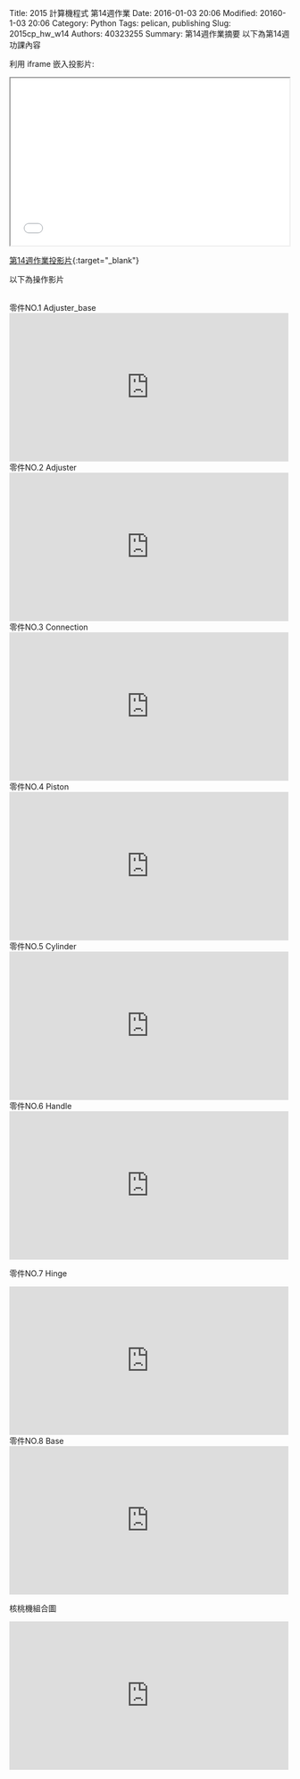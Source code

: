 Title: 2015 計算機程式 第14週作業
Date: 2016-01-03 20:06
Modified: 20160-1-03 20:06
Category: Python
Tags: pelican, publishing
Slug: 2015cp_hw_w14
Authors: 40323255
Summary: 第14週作業摘要
以下為第14週功課內容

利用 iframe 嵌入投影片:

<iframe src="simplest8.html" width="500" height="300"></iframe>

[第14週作業投影片](simplest8.html){:target="_blank"}
<br/>
<p>以下為操作影片<p>
<br/>
零件NO.1   Adjuster_base  

<iframe src="https://player.vimeo.com/video/150089138" width="500" height="266" frameborder="0" webkitallowfullscreen mozallowfullscreen allowfullscreen></iframe>  

<br/>
零件NO.2   Adjuster 

<iframe src="https://player.vimeo.com/video/150088678" width="500" height="266" frameborder="0" webkitallowfullscreen mozallowfullscreen allowfullscreen></iframe>  

<br/>
零件NO.3   Connection

<iframe src="https://player.vimeo.com/video/150088784" width="500" height="266" frameborder="0" webkitallowfullscreen mozallowfullscreen allowfullscreen></iframe>  

<br/>
零件NO.4   Piston

<iframe src="https://player.vimeo.com/video/150088516" width="500" height="266" frameborder="0" webkitallowfullscreen mozallowfullscreen allowfullscreen></iframe>  

<br/>
零件NO.5   Cylinder

<iframe src="https://player.vimeo.com/video/150087971" width="500" height="266" frameborder="0" webkitallowfullscreen mozallowfullscreen allowfullscreen></iframe>  

<br/>
零件NO.6   Handle

<iframe src="https://player.vimeo.com/video/150088928" width="500" height="266" frameborder="0" webkitallowfullscreen mozallowfullscreen allowfullscreen></iframe> 


<br/>

零件NO.7   Hinge

<iframe src="https://player.vimeo.com/video/150088203" width="500" height="266" frameborder="0" webkitallowfullscreen mozallowfullscreen allowfullscreen></iframe>  

<br/>
零件NO.8   Base

<iframe src="https://player.vimeo.com/video/150087650" width="500" height="266" frameborder="0" webkitallowfullscreen mozallowfullscreen allowfullscreen></iframe>  

<br/>

核桃機組合圖

<iframe src="https://player.vimeo.com/video/150322692" width="500" height="266" frameborder="0" webkitallowfullscreen mozallowfullscreen allowfullscreen></iframe>  